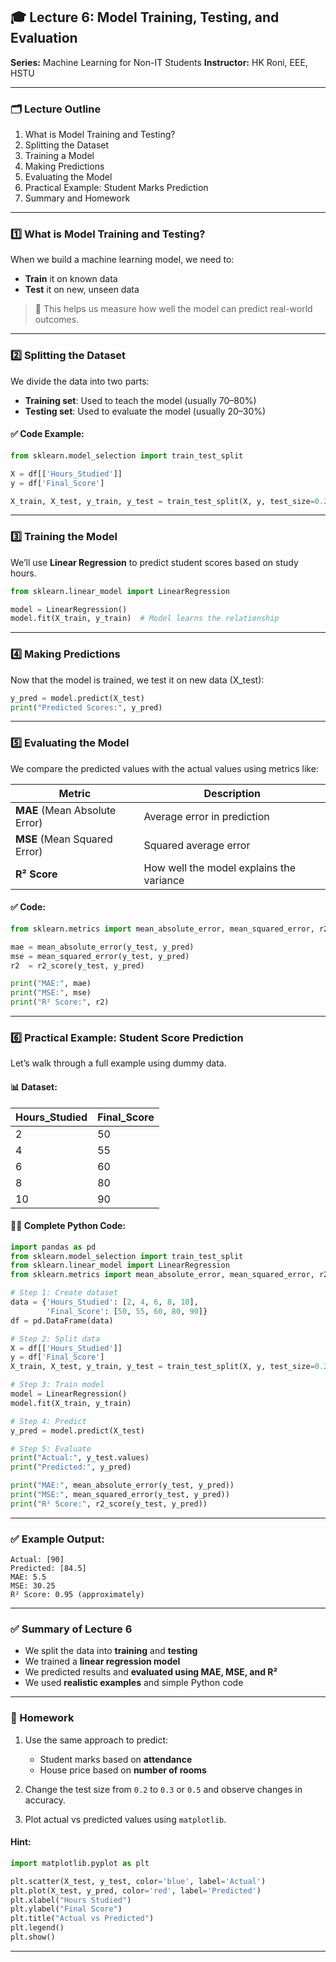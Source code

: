## 🎓 **Lecture 6: Model Training, Testing, and Evaluation**

**Series:** Machine Learning for Non-IT Students
**Instructor:** HK Roni, EEE, HSTU

---

### 🗂️ **Lecture Outline**

1. What is Model Training and Testing?
2. Splitting the Dataset
3. Training a Model
4. Making Predictions
5. Evaluating the Model
6. Practical Example: Student Marks Prediction
7. Summary and Homework

---

### 1️⃣ **What is Model Training and Testing?**

When we build a machine learning model, we need to:

* **Train** it on known data
* **Test** it on new, unseen data

> 🔄 This helps us measure how well the model can predict real-world outcomes.

---

### 2️⃣ **Splitting the Dataset**

We divide the data into two parts:

* **Training set**: Used to teach the model (usually 70–80%)
* **Testing set**: Used to evaluate the model (usually 20–30%)

#### ✅ Code Example:

```python
from sklearn.model_selection import train_test_split

X = df[['Hours_Studied']]
y = df['Final_Score']

X_train, X_test, y_train, y_test = train_test_split(X, y, test_size=0.2, random_state=42)
```

---

### 3️⃣ **Training the Model**

We’ll use **Linear Regression** to predict student scores based on study hours.

```python
from sklearn.linear_model import LinearRegression

model = LinearRegression()
model.fit(X_train, y_train)  # Model learns the relationship
```

---

### 4️⃣ **Making Predictions**

Now that the model is trained, we test it on new data (X\_test):

```python
y_pred = model.predict(X_test)
print("Predicted Scores:", y_pred)
```

---

### 5️⃣ **Evaluating the Model**

We compare the predicted values with the actual values using metrics like:

| Metric                        | Description                              |
| ----------------------------- | ---------------------------------------- |
| **MAE** (Mean Absolute Error) | Average error in prediction              |
| **MSE** (Mean Squared Error)  | Squared average error                    |
| **R² Score**                  | How well the model explains the variance |

#### ✅ Code:

```python
from sklearn.metrics import mean_absolute_error, mean_squared_error, r2_score

mae = mean_absolute_error(y_test, y_pred)
mse = mean_squared_error(y_test, y_pred)
r2  = r2_score(y_test, y_pred)

print("MAE:", mae)
print("MSE:", mse)
print("R² Score:", r2)
```

---

### 6️⃣ **Practical Example: Student Score Prediction**

Let’s walk through a full example using dummy data.

#### 📊 Dataset:

| Hours\_Studied | Final\_Score |
| -------------- | ------------ |
| 2              | 50           |
| 4              | 55           |
| 6              | 60           |
| 8              | 80           |
| 10             | 90           |

#### 🧑‍💻 Complete Python Code:

```python
import pandas as pd
from sklearn.model_selection import train_test_split
from sklearn.linear_model import LinearRegression
from sklearn.metrics import mean_absolute_error, mean_squared_error, r2_score

# Step 1: Create dataset
data = {'Hours_Studied': [2, 4, 6, 8, 10],
        'Final_Score': [50, 55, 60, 80, 90]}
df = pd.DataFrame(data)

# Step 2: Split data
X = df[['Hours_Studied']]
y = df['Final_Score']
X_train, X_test, y_train, y_test = train_test_split(X, y, test_size=0.2, random_state=0)

# Step 3: Train model
model = LinearRegression()
model.fit(X_train, y_train)

# Step 4: Predict
y_pred = model.predict(X_test)

# Step 5: Evaluate
print("Actual:", y_test.values)
print("Predicted:", y_pred)

print("MAE:", mean_absolute_error(y_test, y_pred))
print("MSE:", mean_squared_error(y_test, y_pred))
print("R² Score:", r2_score(y_test, y_pred))
```

---

### ✅ Example Output:

```
Actual: [90]
Predicted: [84.5]
MAE: 5.5
MSE: 30.25
R² Score: 0.95 (approximately)
```

---

### ✅ Summary of Lecture 6

* We split the data into **training** and **testing**
* We trained a **linear regression model**
* We predicted results and **evaluated using MAE, MSE, and R²**
* We used **realistic examples** and simple Python code

---

### 🧠 Homework

1. Use the same approach to predict:

   * Student marks based on **attendance**
   * House price based on **number of rooms**
2. Change the test size from `0.2` to `0.3` or `0.5` and observe changes in accuracy.
3. Plot actual vs predicted values using `matplotlib`.

#### Hint:

```python
import matplotlib.pyplot as plt

plt.scatter(X_test, y_test, color='blue', label='Actual')
plt.plot(X_test, y_pred, color='red', label='Predicted')
plt.xlabel("Hours Studied")
plt.ylabel("Final Score")
plt.title("Actual vs Predicted")
plt.legend()
plt.show()
```

---

